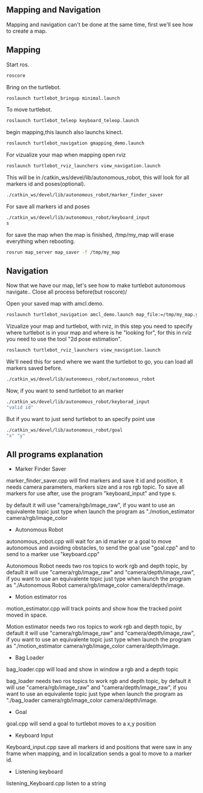 Mapping and Navigation
------------


Mapping and navigation can't be done at the same time, first we'll see how to create a map.

Mapping 
------------
Start ros.

```bash
roscore 
```

Bring on the turtlebot.

```bash
roslaunch turtlebot_bringup minimal.launch
```
To move turtlebot.

```bash
roslaunch turtlebot_teleop keyboard_teleop.launch
```

begin mapping,this launch also launchs kinect.

```bash
roslaunch turtlebot_navigation gmapping_demo.launch
```

For vizualize your map when mapping open rviz

```bash
roslaunch turtlebot_rviz_launchers view_navigation.launch
```

This will be in /catkin_ws/devel/lib/autonomous_robot, this will look for all markers id and poses(optional).

```bash
./catkin_ws/devel/lib/autonomous_robot/marker_finder_saver
```
For save all markers id and poses 

```bash
./catkin_ws/devel/lib/autonomous_robot/keyboard_input
s
```

for save the map when the map is finished, /tmp/my_map will erase everything when rebooting.

```bash
rosrun map_server map_saver -f /tmp/my_map
```

Navigation 
------------
Now that we have our map, let's see how to make turtlebot autonomous navigate..
Close all process before(but roscore)/

Open your saved map with amcl.demo.

```bash
roslaunch turtlebot_navigation amcl_demo.launch map_file:=/tmp/my_map.yaml
```

Vizualize your map and turtlebot, with rviz, in this step you need to specify where turtlebot is in your map 
and where is he "looking for", for this in rviz you need to use the tool "2d pose estimation".

```bash
roslaunch turtlebot_rviz_launchers view_navigation.launch
```

We'll need this for send where we want the turtlebot to go, you can load all markers saved before.

```bash
./catkin_ws/devel/lib/autonomous_robot/autonomous_robot
```

Now, if you want to send turtlebot to an marker

```bash
./catkin_ws/devel/lib/autonomous_robot/keyborad_input
"valid id"
```

But if you want to just send turtlebot to an specify point use

```bash
./catkin_ws/devel/lib/autonomous_robot/goal
"x" "y"
```

All programs explanation 
------------

- Marker Finder Saver

marker_finder_saver.cpp will find markers and save it id and position, it needs camera parameters, markers size and a ros rgb topic.
To save all markers for use after, use the program "keyboard_input" and type s.

by default it will use "camera/rgb/image_raw", if you want to use an equivalente topic just type when launch the program as "./motion_estimator camera/rgb/image_color

- Autonomous Robot

autonomous_robot.cpp will wait for an id marker or a goal to move autonomous and avoiding obstacles, to send the goal use 
"goal.cpp" and to send to a marker use "keyboard.cpp"

Autonomous Robot needs two ros topics to work rgb and depth topic, by default it will use "camera/rgb/image_raw" and "camera/depth/image_raw",
if you want to use an equivalente topic just type when launch the program as "./Autonomous Robot camera/rgb/image_color camera/depth/image.

- Motion estimator ros

motion_estimator.cpp will track points and show how the tracked point moved in space.

Motion estimator needs two ros topics to work rgb and depth topic, by default it will use "camera/rgb/image_raw" and "camera/depth/image_raw",
if you want to use an equivalente topic just type when launch the program as "./motion_estimator camera/rgb/image_color camera/depth/image.

- Bag Loader

bag_loader.cpp will load and show in window a rgb and a depth topic

bag_loader needs two ros topics to work rgb and depth topic, by default it will use "camera/rgb/image_raw" and "camera/depth/image_raw",
if you want to use an equivalente topic just type when launch the program as "./bag_loader camera/rgb/image_color camera/depth/image.

- Goal

goal.cpp will send a goal to turtlebot moves to a x,y position

- Keyboard Input

Keyboard_input.cpp save all markers id and positions that were saw in any frame when mapping, and in localization sends a goal to move to a marker id.

- Listening keyboard

listening_Keyboard.cpp listen to a string
